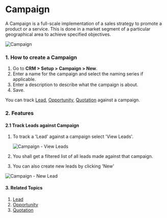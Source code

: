 <!-- add-breadcrumbs -->
# Campaign

A Campaign is a full-scale implementation of a sales strategy to promote a
product or a service. This is done in a market segment of a particular
geographical area to achieve specified objectives.

<img class="screenshot" alt="Campaign" src="{{docs_base_url}}/assets/img/crm/campaign.png">

### 1. How to create a Campaign
1. Go to **CRM > Setup > Campaign > New**.
2. Enter a name for the campaign and select the naming series if applicable.
3. Enter a description to describe what the campaign is about.
4. Save.

You can track [Lead](/docs/user/manual/en/CRM/lead.html), [Opportunity](/docs/user/manual/en/CRM/opportunity.html), [Quotation](/docs/user/manual/en/selling/quotation.html) against a campaign.

### 2. Features
#### 2.1 Track Leads against Campaign

1. To track a 'Lead' against a campaign select 'View Leads'.

     <img class="screenshot" alt="Campaign - View Leads" src="{{docs_base_url}}/assets/img/crm/campaign-view-leads.png">

2. You shall get a filtered list of all leads made against that campaign.
3. You can also create new leads by clicking 'New'

<img class="screenshot" alt="Campaign - New Lead" src="{{docs_base_url}}/assets/img/crm/campaign-new-lead.png">

#### 3. Related Topics
1. [Lead](/docs/user/manual/en/CRM/lead.html)
1. [Opportunity](/docs/user/manual/en/CRM/opportunity.html)
1. [Quotation](/docs/user/manual/en/selling/quotation.html)